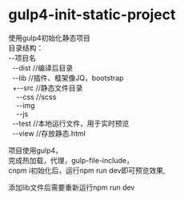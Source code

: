 # gulp4-init-static-project  
使用gulp4初始化静态项目  
目录结构：  
--项目名  
&nbsp;&nbsp;--dist    //编译后目录  
&nbsp;&nbsp;--lib     //插件、框架像JQ，bootstrap  
&nbsp;&nbsp;+--src    //静态文件目录  
&nbsp;&nbsp;&nbsp;&nbsp;--css    //scss  
&nbsp;&nbsp;&nbsp;&nbsp;--img  
&nbsp;&nbsp;&nbsp;&nbsp;--js  
&nbsp;&nbsp;--test    //本地运行文件，用于实时预览  
&nbsp;&nbsp;--view   //存放静态.html  
  
项目使用gulp4，  
完成热加载，代理，gulp-file-include，  
cnpm i初始化后，运行npm run dev即可预览效果,

添加lib文件后需要重新运行npm run dev


